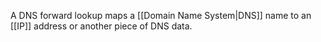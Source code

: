 A DNS forward lookup maps a [[Domain Name System|DNS]] name to an [[IP]] address or another piece of DNS data.
